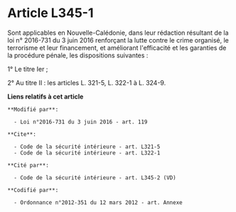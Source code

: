 # Article L345-1

Sont applicables en Nouvelle-Calédonie, dans leur rédaction résultant de la loi n° 2016-731 du 3 juin 2016 renforçant la
lutte contre le crime organisé, le terrorisme et leur financement, et améliorant l'efficacité et les garanties de la
procédure pénale, les dispositions suivantes :

1° Le titre Ier ; 

2° Au titre II : les articles L. 321-5, L. 322-1 à L. 324-9.

**Liens relatifs à cet article**

	**Modifié par**:

	  - Loi n°2016-731 du 3 juin 2016 - art. 119

	**Cite**:

	  - Code de la sécurité intérieure - art. L321-5
	  - Code de la sécurité intérieure - art. L322-1

	**Cité par**:

	  - Code de la sécurité intérieure - art. L345-2 (VD)

	**Codifié par**:

	  - Ordonnance n°2012-351 du 12 mars 2012 - art. Annexe
